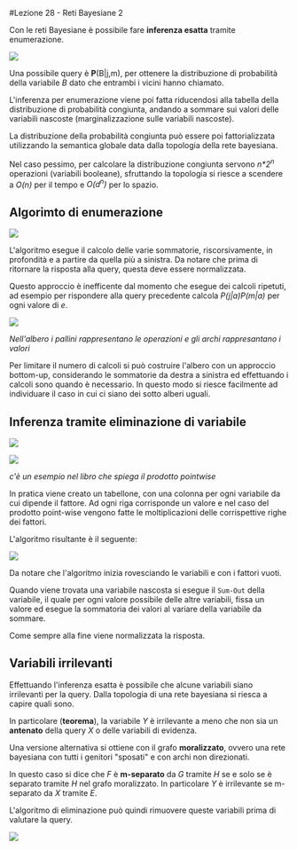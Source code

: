 #Lezione 28 - Reti Bayesiane 2

Con le reti Bayesiane è possibile fare **inferenza esatta** tramite enumerazione.

![](./immagini/l28-simple.png)

Una possibile query è **P**(B|j,m), per ottenere la distribuzione di probabilità della variabile _B_ dato che entrambi i vicini hanno chiamato.

L'inferenza per enumerazione viene poi fatta riducendosi alla tabella della distribuzione di probabilità congiunta, andando a sommare sui valori delle variabili nascoste (marginalizzazione sulle variabili nascoste).

La distribuzione della probabilità congiunta può essere poi fattorializzata utilizzando la semantica globale data dalla topologia della rete bayesiana.

Nel caso pessimo, per calcolare la distribuzione congiunta servono _n\*2<sup>n</sup>_ operazioni (variabili booleane), sfruttando la topologia si riesce a scendere a _O(n)_ per il tempo e _O(d<sup>n</sup>)_ per lo spazio.
## Algorimto di enumerazione

![](./immagini/l28-enumerazione.png)

L'algoritmo esegue il calcolo delle varie sommatorie, riscorsivamente, in profondità e a partire da quella più a sinistra. Da notare che prima di ritornare la risposta alla query, questa deve essere normalizzata.

Questo approccio è inefficente dal momento che esegue dei calcoli ripetuti, ad esempio per rispondere alla query precedente calcola _P(j|a)P(m|a)_ per ogni valore di _e_.

![](./immagini/l28-albero.png)

_Nell'albero i pallini rappresentano le operazioni e gli archi rappresantano i valori_

Per limitare il numero di calcoli si può costruire l'albero con un approccio bottom-up, considerando le sommatorie da destra a sinistra ed effettuando i calcoli sono quando è necessario.
In questo modo si riesce facilmente ad individuare il caso in cui ci siano dei sotto alberi uguali.

## Inferenza tramite eliminazione di variabile

![](./immagini/l28-elem.png)

![](./immagini/l28-elem-2.png)

_c'è un esempio nel libro che spiega il prodotto pointwise_

In pratica viene creato un tabellone, con una colonna per ogni variabile da cui dipende il fattore. Ad ogni riga corrisponde un valore e nel caso del prodotto point-wise vengono fatte le moltiplicazioni delle corrispettive righe dei fattori.

L'algoritmo risultante è il seguente:

![](./immagini/l28-elvar.png)

Da notare che l'algoritmo inizia rovesciando le variabili e con i fattori vuoti.

Quando viene trovata una variabile nascosta si esegue il `Sum-Out` della variabile, il quale per ogni valore possibile delle altre variabili, fissa un valore ed esegue la sommatoria dei valori al variare della variabile da sommare.

Come sempre alla fine viene normalizzata la risposta.

## Variabili irrilevanti

Effettuando l'inferenza esatta è possibile che alcune variabili siano irrilevanti per la query.
Dalla topologia di una rete bayesiana si riesca a capire quali sono.

In particolare (**teorema**), la variabile _Y_ è irrilevante a meno che non sia un **antenato** della query _X_ o delle variabili di evidenza.

Una versione alternativa si ottiene con il grafo **moralizzato**, ovvero una rete bayesiana con tutti i genitori "sposati" e con archi non direzionati.

In questo caso si dice che _F_ è **m-separato** da _G_ tramite _H_ se e solo se è separato tramite _H_ nel grafo moralizzato.
In particolare _Y_ è irrilevante se m-separato da _X_ tramite _E_.

L'algoritmo di eliminazione può quindi rimuovere queste variabili prima di valutare la query.

![](./immagini/l28-irr.png)
